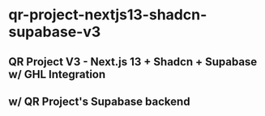 # qr-project-nextjs13-shadcn-supabase-v3

## QR Project V3 - Next.js 13 + Shadcn + Supabase w/ GHL Integration

## w/ QR Project's Supabase backend
